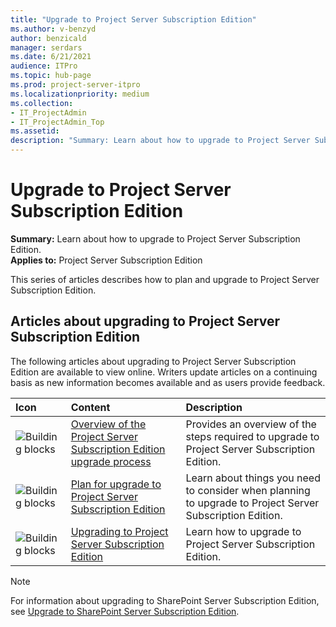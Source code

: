 ```yaml
---
title: "Upgrade to Project Server Subscription Edition"
ms.author: v-benzyd
author: benzicald
manager: serdars
ms.date: 6/21/2021
audience: ITPro
ms.topic: hub-page
ms.prod: project-server-itpro
ms.localizationpriority: medium
ms.collection:
- IT_ProjectAdmin
- IT_ProjectAdmin_Top
ms.assetid: 
description: "Summary: Learn about how to upgrade to Project Server Subscription Edition."
---
```


# Upgrade to Project Server Subscription Edition

 **Summary:** Learn about how to upgrade to Project Server Subscription Edition.<br/>
**Applies to:** Project Server Subscription Edition
  
This series of articles describes how to plan and upgrade to Project Server Subscription Edition.

## Articles about upgrading to Project Server Subscription Edition

The following articles about upgrading to Project Server Subscription Edition are available to view online. Writers update articles on a continuing basis as new information becomes available and as users provide feedback.
  
|**Icon**|**Content**|**Description**|
|:-----|:-----|:-----|
|![Building blocks](images/mod_icon_buildingblock_M.png)|[Overview of the Project Server Subscription Edition upgrade process](overview-project-server-subscription-edition-upgrade-process.md) <br/> |Provides an overview of the steps required to upgrade to Project Server Subscription Edition.  <br/> |
|![Building blocks](images/mod_icon_buildingblock_M.png)|[Plan for upgrade to Project Server Subscription Edition](plan-upgrade-project-server-subscription-edition.md) <br/> |Learn about things you need to consider when planning to upgrade to Project Server Subscription Edition.  <br/> |
|![Building blocks](images/mod_icon_buildingblock_M.png)|[Upgrading to Project Server Subscription Edition](how-to-upgrade-project-server-subscription-edition.md) <br/> |Learn how to upgrade to Project Server Subscription Edition.  <br/> |

> [!NOTE]
> For information about upgrading to SharePoint Server Subscription Edition, see [Upgrade to SharePoint Server Subscription Edition](/sharepoint/upgrade-and-update/upgrade-to-sharepoint-server-subscription-edition).
